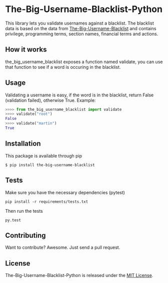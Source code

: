 # The-Big-Username-Blacklist-Python

This library lets you validate usernames against a blacklist. The blacklist data is based on the data from [The-Big-Username-Blacklist](https://github.com/marteinn/The-Big-Username-Blacklist) and contains privilege, programming terms, section names, financial terms and actions.


## How it works

the_big_username_blacklist exposes a function named validate, you can use that function to see if a word is occuring in the blacklist.

## Usage

Validating a username is easy, if the word is in the blacklist, return False (validation failed), otherwise True. Example:

```python
>>>> from the_big_username_blacklist import validate
>>>> validate("root")
False
>>>> validate("martin")
True

```

## Installation

This package is available through pip

    $ pip install the-big-username-blacklist


## Tests

Make sure you have the necessary dependencies (pytest)

    pip install -r requirements/tests.txt

Then run the tests

    py.test


## Contributing

Want to contribute? Awesome. Just send a pull request.


## License

The-Big-Username-Blacklist-Python is released under the [MIT License](http://www.opensource.org/licenses/MIT).
